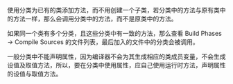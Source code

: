 使用分类为已有的类添加方法，而不用创建一个子类，若分类中的方法与原有类中的方法一样，那么会调用分类中的方法，而不是原类中的方法。

如果同一个类有多个分类，且这些分类中有一致的方法，那么查看 Build Phases -> Compile Sources 的文件列表，最后加入的文件中的分类会被调用。

一般分类中不能声明属性，因为编译器不会为其生成相应的类成员变量，不会生成设值及取值方法，所以，要在分类中使用属性，应自己使用运行时方法，声明属性的设值与取值方法。